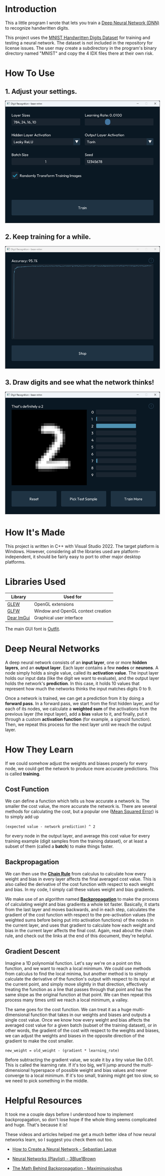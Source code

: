 # Introduction

This a little program I wrote that lets you train a
[Deep Neural Network (DNN)](https://en.wikipedia.org/wiki/Neural_network_(machine_learning))
to recognize handwritten digits.

This project uses the
[MNIST Handwritten Digits Dataset](https://yann.lecun.com/exdb/mnist/)
for training and testing a neural network. The dataset is not included in the
repository for license issues. The user may create a subdirectory in the
program's binary directory named "MNIST" and copy the 4 IDX files there at their
own risk.

# How To Use

## 1. Adjust your settings.

![screenshot of the settings](images/ss-1-settings.png)

## 2. Keep training for a while.

![screenshot of the training chart](images/ss-2-training.png)

## 3. Draw digits and see what the network thinks!

![screenshot of the drawboard](images/ss-3-drawboard.png)

# How It's Made

This project is written in C++ with Visual Studio 2022. The target platform is
Windows. However, considering all the libraries used are platform-independent,
it should be fairly easy to port to other major desktop platforms.

# Libraries Used

| Library | Used for |
|--|--|
| [GLEW](https://glew.sourceforge.net/) | OpenGL extensions |
| [GLFW](https://www.glfw.org/) | Window and OpenGL context creation |
| [Dear ImGui](https://github.com/ocornut/imgui) | Graphical user interface |

The main GUI font is [Outfit](https://fonts.google.com/specimen/Outfit?preview.text=Digit%20Recognition%20Train%20Layer%20Batch%20Seed%20Accuracy).

# Deep Neural Networks

A deep neural network consists of an **input layer**, one or more **hidden layers**,
and an **output layer**. Each layer contains a few **nodes** or **neurons**. A node simply
holds a single value, called its **activation value**. The input layer holds our
input data (like the digit we want to evaluate), and the output layer holds the
network's **prediction**. In this case, it holds 10 values that represent how much
the networks thinks the input matches digits 0 to 9.

Once a network is trained, we can get a prediction from it by doing a
**forward pass**. In a forward pass, we start from the first hidden layer, and for each of
its nodes, we calculate a **weighted sum** of the activations from the previous
layer (the input layer), add a **bias** value to it, and finally, put it through a
custom **activation function** (for example, a sigmoid function). Then, we repeat
this process for the next layer until we reach the output layer.

# How They Learn

If we could somehow adjust the weights and biases properly for every node, we
could get the network to produce more accurate predictions. This is called
**training**.

## Cost Function

We can define a function which tells us how accurate a network is. The smaller
the cost value, the more accurate the network is. There are several methods for
calculating the cost, but a popular one
([Mean Squared Error](https://en.wikipedia.org/wiki/Mean_squared_error))
is to simply add up

```(expected value - network prediction) ^ 2```

for every node in the output layer, and average this cost value for every
training example (digit samples from the training dataset), or at least a subset
of them (called a **batch**) to make things faster.

## Backpropagation

We can then use the [**Chain Rule**](https://en.wikipedia.org/wiki/Chain_rule)
from calculus to calculate how every weight and bias in every layer affects
the final averaged cost value. This is also called the derivative of the cost
function with respect to each weight and bias. In my code, I simply call these
values weight and bias gradients.

We make use of an algorithm named
[**Backpropagation**](https://en.wikipedia.org/wiki/Backpropagation)
to make the process of
calculating weight and bias gradients a whole lot faster. Basically, it starts
from the last layer and moves backwards, and in each step, calculates the
gradient of the cost function with respect to the pre-activation values
(the weighted sums before being put into activation functions) of the nodes in
the current layer, and uses that gradient to calculate how each weight and bias
in the current layer affects the final cost. Again, read about the chain rule,
and check out the links at the end of this document, they're helpful.

## Gradient Descent

Imagine a 1D polynomial function. Let's say we're on a point on this function,
and we want to reach a local minimum. We could use methods from calculus to
find the local minima, but another method is to simply calculate the derivative
of the function's output with respect to its input at the current point, and
simply move slightly in that direction, effectively treating the function as a
line that passes through that point and has the same slope as the original
function at that point. We can then repeat this process many times until we
reach a local minimum, a valley.

The same goes for the cost function. We can treat it as a huge multi-dimensional
function that takes in our weights and biases and outputs a single cost value.
Once we know how every weight and bias affects the averaged cost value for a
given batch (subset of the training dataset), or in other words, the gradient of
the cost with respect to the weights and biases, we can adjust the weights and
biases in the opposite direction of the gradient to make the cost smaller.

```
new_weight = old_weight - (gradient * learning_rate)
```

Before subtracting the gradient value, we scale it by a tiny value like 0.01.
This is called the learning rate. If it's too big, we'll jump around the
multi-dimensional hyperspace of possible weight and bias values and never
converge to a local minimum. If it's too small, training might get too slow,
so we need to pick something in the middle.

# Helpful Resources

It took me a couple days before I understood how to implement
backpropagation, so don't lose hope if the whole thing seems complicated and
huge. That's because it is!

These videos and articles helped me get a much better idea of how neural
networks learn, so I suggest you check them out too.

- [How to Create a Neural Network - Sebastian Lague](https://www.youtube.com/watch?v=hfMk-kjRv4c)

- [Neural Networks (Playlist) - 3Blue1Brown](https://www.youtube.com/watch?v=aircAruvnKk&list=PLZHQObOWTQDNU6R1_67000Dx_ZCJB-3pi)

- [The Math Behind Backpropagation - Maximinusjoshus](https://medium.com/featurepreneur/the-mathematics-of-backpropagation-4b114fd64a63)
